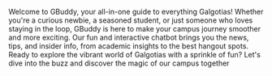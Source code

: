  Welcome to GBuddy, your all-in-one guide to 
everything Galgotias! Whether you're a curious 
newbie, a seasoned student, or just someone 
who loves staying in the loop, GBuddy is here to 
make your campus journey smoother and 
more exciting. Our fun and interactive chatbot 
brings you the news, tips, and insider info, from 
academic insights to the best hangout spots. 
Ready to explore the vibrant world of Galgotias 
with a sprinkle of fun? Let's dive into the buzz 
and discover the magic of our campus 
together

